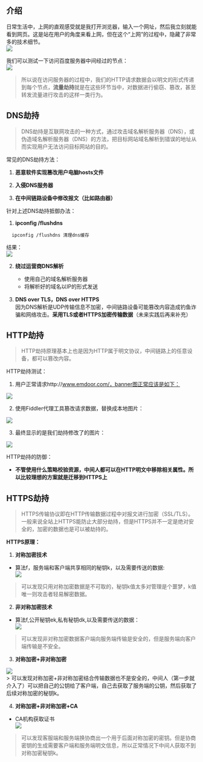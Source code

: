 ## 介绍
日常生活中，上网的直观感受就是我打开浏览器，输入一个网址，然后我立刻就能看到网页。这是站在用户的角度来看上网，但在这个“上网”的过程中，隐藏了非常多的技术细节。
<img src="/notes/webSecurity/network/server.png" style="display:block;margin:0 auto"/>

我们可以测试一下访问百度服务器中间经过的节点：
<img src="/notes/webSecurity/network/netNode.png" style="display:block;margin:0 auto"/>

>所以说在访问服务器的过程中，我们的HTTP请求数据会以明文的形式传递到每个节点，**流量劫持**就是在这些环节当中，对数据进行偷窃、篡改，甚至转发流量进行攻击的这样一类行为。

## DNS劫持
> DNS劫持是互联网攻击的一种方式，通过攻击域名解析服务器（DNS），或伪造域名解析服务器（DNS）的方法，把目标网站域名解析到错误的地址从而实现用户无法访问目标网站的目的。 

常见的DNS劫持方法：
1. **恶意软件实现篡改用户电脑hosts文件**

2. **入侵DNS服务器**

3. **在中间链路设备中修改报文（比如路由器）**

针对上述DNS劫持抵御办法：
1. **ipconfig /flushdns**
```
  ipconfig /flushdns 清理dns缓存
```
结果：
  <img src="/notes/webSecurity/network/flushDNS.png" style="display:block;margin:0 auto"/>

2. **绕过运营商DNS解析**  
    - 使用自己的域名解析服务器
    - 将解析好的域名以IP的形式发送

3. **DNS over TLS，DNS over HTTPS**  
  因为DNS解析是UDP传输信息不加密，中间链路设备可能篡改内容造成钓鱼诈骗和网络攻击。**采用TLS或者HTTPS加密传输数据**（未来实践后再来补充）

## HTTP劫持
> HTTP劫持原理基本上也是因为HTTP属于明文协议，中间链路上的任意设备，都可以篡改内容。

HTTP劫持测试：
1. 用户正常请求http://www.emdoor.com/，banner图正常应该是如下：
  <img src="/notes/webSecurity/network/http-proxy2.png" style="display:block;margin:0 auto"/>

2. 使用Fiddler代理工具篡改请求数据，替换成本地图片： 
  <img src="/notes/webSecurity/network/http-proxy1.png" style="display:block;margin:0 auto"/>

3. 最终显示的是我们劫持修改了的图片：
  <img src="/notes/webSecurity/network/http-proxy3.png" style="display:block;margin:0 auto"/>


HTTP劫持的防御：   
  - **不管使用什么策略校验资源，中间人都可以在HTTP明文中移除相关属性。所以比较理想的方案就是迁移到HTTPS上**

## HTTPS劫持
> HTTPS传输协议即在HTTP传输数据过程中对报文进行加密（SSL/TLS）。一般来说全站上HTTPS能防止大部分劫持，但是HTTPS并不一定是绝对安全的，加密的数据也是可以被劫持的。

**HTTPS原理：**
1. **对称加密技术**  
- 算法f，服务端和客户端共享相同的秘钥k，以及需要传送的数据:
  <img src="/notes/webSecurity/network/symmetric.png" style="display:block;margin:0 auto"/>
> 可以发现只用对称加密数据是不可取的，秘钥k值太多对管理是个噩梦，k值唯一则攻击者轻易解密数据。

2. **非对称加密技术**
- 算法f,公开秘钥ek,私有秘钥dk,以及需要传送的数据：
  <img src="/notes/webSecurity/network/public-key.png" style="display:block;margin:0 auto"/>
> 可以发现非对称加密数据客户端向服务端传输是安全的，但是服务端向客户端传输是不安全。
  
3. **对称加密+非对称加密**
  <img src="/notes/webSecurity/network/mix.png" style="display:block;margin:0 auto"/>
> 可以发现对称加密+非对称加密结合传输数据也不是安全的，中间人（第一步就介入了）可以把自己的公钥给了客户端，自己去获取了服务端的公钥，然后获取了后续对称加密的秘钥k。

4. **对称加密+非对称加密+CA**
- CA机构获取证书
  <img src="/notes/webSecurity/network/CA.png" style="display:block;margin:0 auto"/>
> 可以发现客服端和服务端换协商出一个用于后面对称加密的密钥。但是协商密钥的生成需要客户端和服务端明文信息，所以正常情况下中间人获取不到对称加密秘钥k。